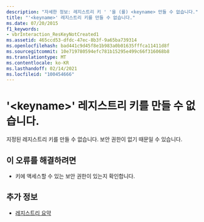 ```yaml
---
description: "자세한 정보: 레지스트리 키 ' '을 (를) <keyname> 만들 수 없습니다."
title: "'<keyname>' 레지스트리 키를 만들 수 없습니다."
ms.date: 07/20/2015
f1_keywords:
- vbrInteraction_ResKeyNotCreated1
ms.assetid: 465ccd53-dfdc-47ec-8b3f-9a65ba739314
ms.openlocfilehash: bad441c9d45f8e1b983a0b01635fffca11411d8f
ms.sourcegitcommit: 10e719780594efc781b15295e499c66f316068b8
ms.translationtype: MT
ms.contentlocale: ko-KR
ms.lasthandoff: 02/14/2021
ms.locfileid: "100454666"
---
```

# <a name="registry-key-keyname-could-not-be-created"></a>'\<keyname>' 레지스트리 키를 만들 수 없습니다.

지정된 레지스트리 키를 만들 수 없습니다. 보안 권한이 없기 때문일 수 있습니다.  
  
## <a name="to-correct-this-error"></a>이 오류를 해결하려면  
  
- 키에 액세스할 수 있는 보안 권한이 있는지 확인합니다.  
  
## <a name="see-also"></a>추가 정보

- [레지스트리 요약](../language-reference/keywords/registry-summary.md)
